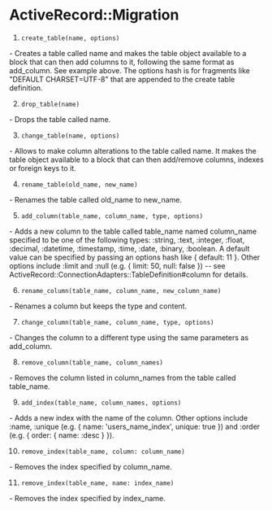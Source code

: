 # ActiveRecord::Migration
 
1. ```create_table(name, options)```
<p> - Creates a table called name and makes the table object available to a block that can then add columns to it, following the same format as add_column. See example above. The options hash is for fragments like "DEFAULT CHARSET=UTF-8" that are appended to the create table definition. </p>
 
2. ```drop_table(name)```
<p> - Drops the table called name. </p>
 
3. ```change_table(name, options)```
<p> - Allows to make column alterations to the table called name. It makes the table object available to a block that can then add/remove columns, indexes or foreign keys to it.</p>
 
4. ```rename_table(old_name, new_name)```
<p> - Renames the table called old_name to new_name. </p>
 
5. ```add_column(table_name, column_name, type, options)```
<p> - Adds a new column to the table called table_name named column_name specified to be one of the following types: :string, :text, :integer, :float, :decimal, :datetime, :timestamp, :time, :date, :binary, :boolean. A default value can be specified by passing an options hash like { default: 11 }. Other options include :limit and :null (e.g. { limit: 50, null: false }) -- see ActiveRecord::ConnectionAdapters::TableDefinition#column for details. </p>
 
6. ```rename_column(table_name, column_name, new_column_name)```
<p> - Renames a column but keeps the type and content. </p>
 
7. ```change_column(table_name, column_name, type, options)```
<p> - Changes the column to a different type using the same parameters as add_column. </p>
 
8. ```remove_column(table_name, column_names)```
<p> - Removes the column listed in column_names from the table called table_name. </p>
 
9. ```add_index(table_name, column_names, options)```
<p> - Adds a new index with the name of the column. Other options include :name, :unique (e.g. { name: 'users_name_index', unique: true }) and :order (e.g. { order: { name: :desc } }). </p>
 
10. ```remove_index(table_name, column: column_name)```
<p> - Removes the index specified by column_name. </p>
 
11. ```remove_index(table_name, name: index_name)```
<p> - Removes the index specified by index_name. </p>
